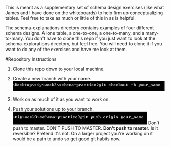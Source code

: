 This is meant as a supplementary set of schema design exercises (like what James and I have done on the whiteboards) to help firm up conceptualizing tables.  Feel free to take as much or little of this in as is helpful.  

The schema-explanations directory contains examples of four different schema designs.  A lone table, a one-to-one, a one-to-many, and a many-to-many.  You don't have to clone this repo if you just want to look at the schema-explorations directory, but feel free.  You will need to clone it if you want to do any of the exercises and have me look at them.

#Repository Instructions
1.  Clone this repo down to your local machine.

2.  Create a new branch with your name.
![Branch me](branchinstructions.png)

3.  Work on as much of it as you want to work on.

4.  Push your solutions up to your branch.
![Don't Push to Master](dontpushtomaster.png)
Don't push to master.  DON'T PUSH TO MASTER.  **Don't push to master.**
Is it reversible?  Pretend it's not.  On a larger project you're working on it would be a pain to undo so get good git habits now.